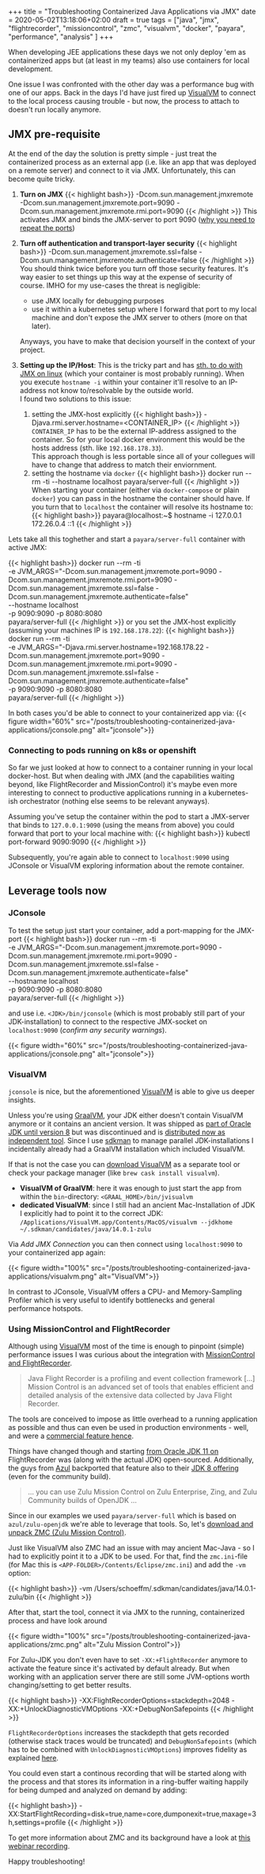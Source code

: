 +++
title = "Troubleshooting Containerized Java Applications via JMX"
date = 2020-05-02T13:18:06+02:00
draft = true
tags = ["java", "jmx", "flightrecorder", "missioncontrol", "zmc", "visualvm", "docker", "payara", "performance", "analysis" ]
+++

When developing JEE applications these days we not only deploy 'em as containerized apps but (at least in my teams) also use containers for local development. 

One issue I was confronted with the other day was a performance bug with one of our apps. Back in the days I'd have just fired up [VisualVM][visualvm] to connect to the local process causing trouble - but now, the process to attach to doesn't run locally anymore.
<!--more-->
## JMX pre-requisite
At the end of the day the solution is pretty simple - just treat the containerized process as an external app (i.e. like an app that was deployed on a remote server) and connect to it via JMX. Unfortunately, this can become quite tricky. 

1) __Turn on JMX__
{{< highlight bash>}}
-Dcom.sun.management.jmxremote 
-Dcom.sun.management.jmxremote.port=9090
-Dcom.sun.management.jmxremote.rmi.port=9090
{{< /highlight >}}
This activates JMX and binds the JMX-server to port 9090 ([why you need to repeat the ports][jmx-ports])
2) __Turn off authentication and transport-layer security__ 
{{< highlight bash>}}
-Dcom.sun.management.jmxremote.ssl=false 
-Dcom.sun.management.jmxremote.authenticate=false 
{{< /highlight >}}
You should think twice before you turn off those security features. It's way easier to set things up this way at the expense of security of course. IMHO for my use-cases the threat is negligible:
    - use JMX locally for debugging purposes
    - use it within a kubernetes setup where I forward that port to my local machine and don't expose the JMX server to others (more on that later).

    Anyways, you have to make that decision yourself in the context of your project.
3) __Setting up the IP/Host__: This is the tricky part and has [sth. to do with JMX on linux][jmx-issues] (which your container is most probably running). When you execute `hostname -i` within your container it'll resolve to an IP-address not know to/resolvable by the outside world.<br/> I found two solutions to this issue:

    1) setting the JMX-host explicitly
{{< highlight bash>}}
-Djava.rmi.server.hostname=<CONTAINER_IP>
{{< /highlight >}}
`CONTAINER_IP` has to be the external IP-address assigned to the container. So for your local docker environment this would be the hosts address (sth. like `192.168.178.33`).<br/> This approach though is less portable since all of your collegues will have to change that address to match their enviornment.
    2) setting the hostname via `docker`
{{< highlight bash>}}
docker run --rm -ti --hostname localhost payara/server-full
{{< /highlight >}}
When starting your container (either via `docker-compose` or plain `docker`) you can pass in the hostname the container should have. If you turn that to `localhost` the container will resolve its hostname to:
{{< highlight bash>}}
payara@localhost:~$ hostname -i
127.0.0.1 172.26.0.4 ::1
{{< /highlight >}}

Lets take all this toghether and start a `payara/server-full` container with active JMX:

{{< highlight bash>}}
docker run --rm -ti \
    -e JVM_ARGS="-Dcom.sun.management.jmxremote.port=9090 -Dcom.sun.management.jmxremote.rmi.port=9090 -Dcom.sun.management.jmxremote.ssl=false -Dcom.sun.management.jmxremote.authenticate=false" \
    --hostname localhost \
    -p 9090:9090 -p 8080:8080 \
    payara/server-full
{{< /highlight >}}
or you set the JMX-host explicitly (assuming your machines IP is `192.168.178.22`):
{{< highlight bash>}}
docker run --rm -ti \
    -e JVM_ARGS="-Djava.rmi.server.hostname=192.168.178.22 -Dcom.sun.management.jmxremote.port=9090 -Dcom.sun.management.jmxremote.rmi.port=9090 -Dcom.sun.management.jmxremote.ssl=false -Dcom.sun.management.jmxremote.authenticate=false" \
    -p 9090:9090 -p 8080:8080 \
    payara/server-full
{{< /highlight >}}

In both cases you'd be able to connect to your containerized app via:
{{< figure width="60%" src="/posts/troubleshooting-containerized-java-applications/jconsole.png" alt="jconsole">}} 

### Connecting to pods running on k8s or openshift

So far we just looked at how to connect to a container running in your local docker-host. But when dealing with JMX (and the capabilities waiting beyond, like FlightRecorder and MissionControl) it's maybe even more interesting to connect to productive applications running in a kubernetes-ish orchestrator (nothing else seems to be relevant anyways).

Assuming you've setup the container within the pod to start a JMX-server that binds to `127.0.0.1:9090` (using the means from above) you could forward that port to your local machine with:
{{< highlight bash>}}
kubectl port-forward <POD-NAME> 9090:9090
{{< /highlight >}}

Subsequently, you're again able to connect to `localhost:9090` using JConsole or VisualVM exploring information about the remote container.

## Leverage tools now

### JConsole

To test the setup just start your container, add a port-mapping for the JMX-port 
{{< highlight bash>}}
docker run --rm -ti \
    -e JVM_ARGS="-Dcom.sun.management.jmxremote.port=9090 -Dcom.sun.management.jmxremote.rmi.port=9090 -Dcom.sun.management.jmxremote.ssl=false -Dcom.sun.management.jmxremote.authenticate=false" \
    --hostname localhost \
    -p 9090:9090 -p 8080:8080 \
    payara/server-full
{{< /highlight >}}

and use i.e. `<JDK>/bin/jconsole` (which is most probably still part of your JDK-installation) to connect to the respective JMX-socket on `localhost:9090` (_confirm any security warnings_).

{{< figure width="60%" src="/posts/troubleshooting-containerized-java-applications/jconsole.png" alt="jconsole">}} 

### VisualVM

`jconsole` is nice, but the aforementioned [VisualVM][visualvm] is able to give us deeper insights. 

Unless you're using [GraalVM][graalvm], your JDK either doesn't contain VisualVM anymore or it contains an ancient version. It was shipped as [part of Oracle JDK until version 8][visualvm-history] but was discontinued and is [distributed now as independent tool][visualvm]. Since I use [sdkman][sdkman] to manage parallel JDK-installations I incidentally already had a GraalVM installation which included VisualVM. 

If that is not the case you can [download VisualVM][visualvm] as a separate tool or check your package manager (like `brew cask install visualvm`).

* **VisualVM of GraalVM**: here it was enough to just start the app from within the `bin`-directory: `<GRAAL_HOME>/bin/jvisualvm`
* **dedicated VisualVM**: since I still had an ancient Mac-Installation of JDK I explicitly had to point it to the correct JDK: `/Applications/VisualVM.app/Contents/MacOS/visualvm --jdkhome ~/.sdkman/candidates/java/14.0.1-zulu` 

Via _Add JMX Connection_ you can then connect using `localhost:9090` to your containerized app again:

{{< figure width="100%" src="/posts/troubleshooting-containerized-java-applications/visualvm.png" alt="VisualVM">}}

In contrast to JConsole, VisualVM offers a CPU- and Memory-Sampling Profiler which is very useful to identify bottlenecks and general performance hotspots.

### Using MissionControl and FlightRecorder

Although using [VisualVM][visualvm] most of the time is enough to pinpoint (simple) performance issues I was curious about the integration with [MissionControl and FlightRecorder][jmc].

> Java Flight Recorder is a profiling and event collection framework [...] Mission Control is an advanced set of tools 
> that enables efficient and detailed analysis of the extensive data collected by Java Flight Recorder.

The tools are conceived to impose as little overhead to a running application as possible and thus can even be used in production environments - well, and were a [commercial feature hence][jmc-com].

Things have changed though and starting [from Oracle JDK 11 on][jmc-faq] FlightRecorder was (along with the actual JDK) open-sourced. Additionally, the guys from [Azul][azul] backported that feature also to their [JDK 8 offering][zmc-download] (even for the community build).

> ... you can use Zulu Mission Control on Zulu Enterprise, Zing, and Zulu Community builds of OpenJDK ...

Since in our examples we used `payara/server-full` which is based on `azul/zulu-openjdk` we're able to leverage that tools. So, let's [download and unpack ZMC (Zulu Mission Control)][zmc-download]. 

Just like VisualVM also ZMC had an issue with may ancient Mac-Java - so I had to explicitly point it to a JDK to be used. For that, find the `zmc.ini`-file (for Mac this is `<APP-FOLDER>/Contents/Eclipse/zmc.ini`) and add the `-vm` option: 

{{< highlight bash>}}
-vm
/Users/schoeffm/.sdkman/candidates/java/14.0.1-zulu/bin
{{< /highlight >}}

After that, start the tool, connect it via JMX to the running, containerized process and have look around

{{< figure width="100%" src="/posts/troubleshooting-containerized-java-applications/zmc.png" alt="Zulu Mission Control">}}

For Zulu-JDK you don't even have to set `-XX:+FlightRecorder` anymore to activate the feature since it's activated by default already. But when working with an application server there are still some JVM-options worth changing/setting to get better results. 

{{< highlight bash>}}
-XX:FlightRecorderOptions=stackdepth=2048
-XX:+UnlockDiagnosticVMOptions
-XX:+DebugNonSafepoints
{{< /highlight >}}

`FlightRecorderOptions` increases the stackdepth that gets recorded (otherwise stack traces would be truncated) and `DebugNonSafepoints` (which has to be combined with `UnlockDiagnosticVMOptions`) improves fidelity as explained [here][fidelity].

You could even start a continous recording that will be started along with the process and that stores its information in a ring-buffer waiting happily for being dumped and analyzed on demand by adding:

{{< highlight bash>}}
-XX:StartFlightRecording=disk=true,name=core,dumponexit=true,maxage=3h,settings=profile 
{{< /highlight >}}

To get more information about ZMC and its background have a look at [this webinar recording][zmc-video].

Happy troubleshooting!     

[bien-jmx]:https://www.adam-bien.com/roller/abien/entry/how_to_establish_jmx_connection
[zmc-download]:https://www.azul.com/products/zulu-mission-control/
[zmc-video]:https://www.azul.com/presentation/azul-webinar-open-source-flight-recorder-and-mission-control-managing-and-measuring-openjdk-8-performance/
[jmc]:https://www.oracle.com/technetwork/java/javaseproducts/mission-control/index.html
[jmc-com]:https://docs.oracle.com/javacomponents/jmc-5-5/jfr-runtime-guide/about.htm#JFRRT107
[jmc-install]:https://www.oracle.com/technetwork/java/javase/jmc-install-6415206.html
[jmc-download]:http://jdk.java.net/jmc/
[jmc-8-download]:https://adoptopenjdk.net/jmc
[jmc-download-oracle]:https://www.oracle.com/java/technologies/javase-downloads.html
[git-repo]:https://github.com/openjdk/jmc
[visualvm]:https://visualvm.github.io/
[payara-full]:https://hub.docker.com/r/payara/server-full/
[jconsole]:https://openjdk.java.net/tools/svc/jconsole/
[sdkman]:https://sdkman.io/
[graalvm]:https://www.graalvm.org/
[zulu-jdk]:https://www.azul.com/downloads/zulu-community/?architecture=x86-64-bit&package=jdk
[azul]:https://www.azul.com/
[fidelity]:https://docs.oracle.com/javacomponents/jmc-5-5/jfr-runtime-guide/about.htm#JFRRT111
[jmx-ports]:https://stackoverflow.com/questions/20884353/why-java-opens-3-ports-when-jmx-is-configured#answer-21552812
[jmx-issues]:https://docs.oracle.com/javase/8/docs/technotes/guides/management/faq.html#linux1
[visualvm-history]:https://visualvm.github.io/javavisualvm.html
[jmc-faq]:https://wiki.openjdk.java.net/display/jmc/JMC+FAQ

